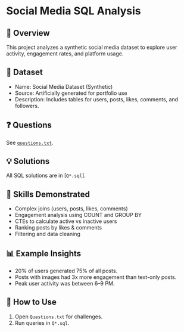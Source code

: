 # Social Media SQL Analysis

## 📌 Overview  
This project analyzes a synthetic social media dataset to explore user activity, engagement rates, and platform usage.  

## 📂 Dataset  
- Name: Social Media Dataset (Synthetic)  
- Source: Artificially generated for portfolio use  
- Description: Includes tables for users, posts, likes, comments, and followers.  

## ❓ Questions  
See [`questions.txt`](./Questions.txt).  

## 💡 Solutions  
All SQL solutions are in [`Q*.sql`].  

## 🔑 Skills Demonstrated  
- Complex joins (users, posts, likes, comments)  
- Engagement analysis using COUNT and GROUP BY  
- CTEs to calculate active vs inactive users  
- Ranking posts by likes & comments  
- Filtering and data cleaning  

## 📊 Example Insights  
- 20% of users generated 75% of all posts.  
- Posts with images had 3x more engagement than text-only posts.  
- Peak user activity was between 6–9 PM.  

## 🚀 How to Use  
1. Open `Questions.txt` for challenges.  
2. Run queries in `Q*.sql`.  
